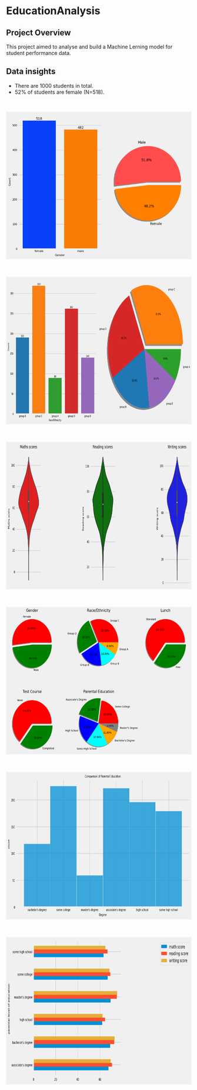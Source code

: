 # EducationAnalysis


## Project Overview
This project aimed to analyse and build a Machine Lerning model for student performance data. 

## Data insights
- There are 1000 students in total. 
- 52% of students are female (N=518).

<p>&nbsp;</p>

<p align="center">
    	<img src="/Images/GenderSplit.png" width="650" height="400">
</p>


<p>&nbsp;</p>

<p align="center">
    	<img src="/Images/Race_EthinicitySplit.png" width="650" height="400">
</p>


<p>&nbsp;</p>

<p align="center">
    	<img src="/Images/ViolinPlots.png" width="650" height="400">
</p>

<p>&nbsp;</p>

<p align="center">
    	<img src="/Images/Pies.png" width="650" height="400">
</p>

<p>&nbsp;</p>

<p align="center">
    	<img src="/Images/CompareParentalEducation.png" width="650" height="400">
</p>


<p>&nbsp;</p>

<p align="center">
    	<img src="/Images/ParentalEducation_StudentPerformance.png" width="650" height="400">
</p>
